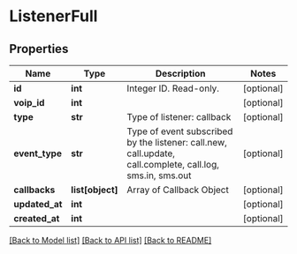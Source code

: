 # ListenerFull

## Properties
Name | Type | Description | Notes
------------ | ------------- | ------------- | -------------
**id** | **int** | Integer ID. Read-only. | [optional] 
**voip_id** | **int** |  | [optional] 
**type** | **str** | Type of listener: callback | [optional] 
**event_type** | **str** | Type of event subscribed by the listener: call.new, call.update, call.complete, call.log, sms.in, sms.out | [optional] 
**callbacks** | **list[object]** | Array of Callback Object | [optional] 
**updated_at** | **int** |  | [optional] 
**created_at** | **int** |  | [optional] 

[[Back to Model list]](../README.md#documentation-for-models) [[Back to API list]](../README.md#documentation-for-api-endpoints) [[Back to README]](../README.md)


